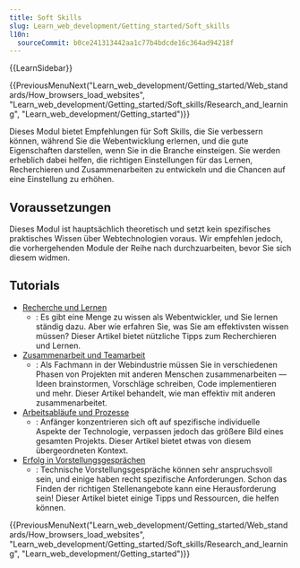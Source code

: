 ```yaml
---
title: Soft Skills
slug: Learn_web_development/Getting_started/Soft_skills
l10n:
  sourceCommit: b0ce241313442aa1c77b4bdcde16c364ad94218f
---
```


{{LearnSidebar}}

{{PreviousMenuNext("Learn_web_development/Getting_started/Web_standards/How_browsers_load_websites", "Learn_web_development/Getting_started/Soft_skills/Research_and_learning", "Learn_web_development/Getting_started")}}

Dieses Modul bietet Empfehlungen für Soft Skills, die Sie verbessern können, während Sie die Webentwicklung erlernen, und die gute Eigenschaften darstellen, wenn Sie in die Branche einsteigen. Sie werden erheblich dabei helfen, die richtigen Einstellungen für das Lernen, Recherchieren und Zusammenarbeiten zu entwickeln und die Chancen auf eine Einstellung zu erhöhen.

## Voraussetzungen

Dieses Modul ist hauptsächlich theoretisch und setzt kein spezifisches praktisches Wissen über Webtechnologien voraus. Wir empfehlen jedoch, die vorhergehenden Module der Reihe nach durchzuarbeiten, bevor Sie sich diesem widmen.

## Tutorials

- [Recherche und Lernen](/de/docs/Learn_web_development/Getting_started/Soft_skills/Research_and_learning)
  - : Es gibt eine Menge zu wissen als Webentwickler, und Sie lernen ständig dazu. Aber wie erfahren Sie, was Sie am effektivsten wissen müssen? Dieser Artikel bietet nützliche Tipps zum Recherchieren und Lernen.
- [Zusammenarbeit und Teamarbeit](/de/docs/Learn_web_development/Getting_started/Soft_skills/Collaboration_and_teamwork)
  - : Als Fachmann in der Webindustrie müssen Sie in verschiedenen Phasen von Projekten mit anderen Menschen zusammenarbeiten — Ideen brainstormen, Vorschläge schreiben, Code implementieren und mehr. Dieser Artikel behandelt, wie man effektiv mit anderen zusammenarbeitet.
- [Arbeitsabläufe und Prozesse](/de/docs/Learn_web_development/Getting_started/Soft_skills/Workflows_and_processes)
  - : Anfänger konzentrieren sich oft auf spezifische individuelle Aspekte der Technologie, verpassen jedoch das größere Bild eines gesamten Projekts. Dieser Artikel bietet etwas von diesem übergeordneten Kontext.
- [Erfolg in Vorstellungsgesprächen](/de/docs/Learn_web_development/Getting_started/Soft_skills/Job_interviews)
  - : Technische Vorstellungsgespräche können sehr anspruchsvoll sein, und einige haben recht spezifische Anforderungen. Schon das Finden der richtigen Stellenangebote kann eine Herausforderung sein! Dieser Artikel bietet einige Tipps und Ressourcen, die helfen können.

{{PreviousMenuNext("Learn_web_development/Getting_started/Web_standards/How_browsers_load_websites", "Learn_web_development/Getting_started/Soft_skills/Research_and_learning", "Learn_web_development/Getting_started")}}
